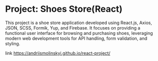 # Project: Shoes Store(React)
This project is a shoe store application developed using React.js, Axios, JSON, SCSS, Formik, Yup, and Firebase. It focuses on providing a functional user interface for browsing and purchasing shoes, leveraging modern web development tools for API handling, form validation, and styling.

link
https://andriismolinskyi.github.io/react-project/
